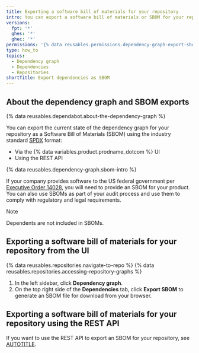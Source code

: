 ```yaml
---
title: Exporting a software bill of materials for your repository
intro: You can export a software bill of materials or SBOM for your repository from the dependency graph. SBOMs allow transparency into your open source usage and help expose supply chain vulnerabilities, reducing supply chain risks.
versions:
  fpt: '*'
  ghes: '*'
  ghec: '*'
permissions: '{% data reusables.permissions.dependency-graph-export-sbom %}'
type: how_to
topics:
  - Dependency graph
  - Dependencies
  - Repositories
shortTitle: Export dependencies as SBOM
---
```


## About the dependency graph and SBOM exports

{% data reusables.dependabot.about-the-dependency-graph %}

You can export the current state of the dependency graph for your repository as a Software Bill of Materials (SBOM) using the industry standard [SPDX](https://spdx.github.io/spdx-spec/v2.3/) format:
* Via the {% data variables.product.prodname_dotcom %} UI
* Using the REST API

{% data reusables.dependency-graph.sbom-intro %}

If your company provides software to the US federal government per [Executive Order 14028](https://www.gsa.gov/technology/it-contract-vehicles-and-purchasing-programs/information-technology-category/it-security/executive-order-14028), you will need to provide an SBOM for your product. You can also use SBOMs as part of your audit process and use them to comply with regulatory and legal requirements.

> [!NOTE]
> Dependents are not included in SBOMs.

## Exporting a software bill of materials for your repository from the UI

{% data reusables.repositories.navigate-to-repo %}
{% data reusables.repositories.accessing-repository-graphs %}
1. In the left sidebar, click **Dependency graph**.
1. On the top right side of the **Dependencies** tab, click **Export SBOM** to generate an SBOM file for download from your browser.

## Exporting a software bill of materials for your repository using the REST API

If you want to use the REST API to export an SBOM for your repository, see [AUTOTITLE](/rest/dependency-graph/sboms#export-a-software-bill-of-materials-sbom-for-a-repository).
